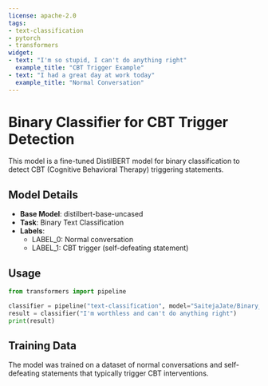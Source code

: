 ```yaml
---
license: apache-2.0
tags:
- text-classification
- pytorch
- transformers
widget:
- text: "I'm so stupid, I can't do anything right"
  example_title: "CBT Trigger Example"
- text: "I had a great day at work today"
  example_title: "Normal Conversation"
---
```


# Binary Classifier for CBT Trigger Detection

This model is a fine-tuned DistilBERT model for binary classification to detect CBT (Cognitive Behavioral Therapy) triggering statements.

## Model Details

- **Base Model**: distilbert-base-uncased
- **Task**: Binary Text Classification
- **Labels**: 
  - LABEL_0: Normal conversation
  - LABEL_1: CBT trigger (self-defeating statement)

## Usage

```python
from transformers import pipeline

classifier = pipeline("text-classification", model="SaitejaJate/Binary_classifier")
result = classifier("I'm worthless and can't do anything right")
print(result)
```

## Training Data

The model was trained on a dataset of normal conversations and self-defeating statements that typically trigger CBT interventions.